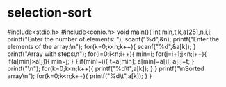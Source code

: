 # selection-sort
#include<stdio.h>
#include<conio.h>
void main(){
	int min,t,k,a[25],n,i,j;
	printf("Enter the number of elements: ");
	scanf("%d",&n);
	printf("Enter the elements of the array:\n");
	for(k=0;k<n;k++){
		scanf("%d",&a[k]);
	}
	printf("Array with steps\n");
	for(i=0;i<n;i++){
		min=i;
		for(j=i+1;j<n;j++){
			if(a[min]>a[j]){
				min=j;
			}
		}
		if(min!=i){
			t=a[min];
			a[min]=a[i];
			a[i]=t;
		}
		printf("\n");
		for(k=0;k<n;k++){
			printf("%d\t",a[k]);
		}
	}
	printf("\nSorted array\n");
	for(k=0;k<n;k++){
		printf("%d\t",a[k]);
	}
}
